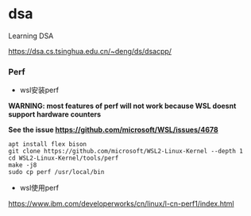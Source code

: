 # dsa
Learning DSA

https://dsa.cs.tsinghua.edu.cn/~deng/ds/dsacpp/


### Perf
- wsl安装perf

**WARNING: most features of perf will not work because WSL doesnt support hardware counters**

**See the issue https://github.com/microsoft/WSL/issues/4678**
```shell
apt install flex bison
git clone https://github.com/microsoft/WSL2-Linux-Kernel --depth 1
cd WSL2-Linux-Kernel/tools/perf
make -j8
sudo cp perf /usr/local/bin
```

- wsl使用perf

https://www.ibm.com/developerworks/cn/linux/l-cn-perf1/index.html
